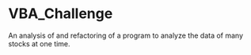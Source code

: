 # VBA_Challenge
An analysis of and refactoring of a program to analyze the data of many stocks at one time. 
